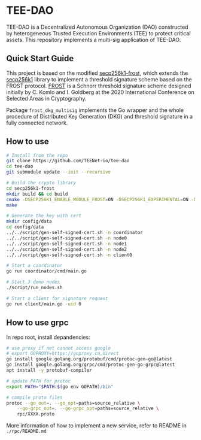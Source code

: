 # TEE-DAO
TEE-DAO is a Decentralized Autonomous Organization (DAO) constructed by heterogeneous Trusted Execution Environments (TEE) to protect critical assets. This repository implements a multi-sig application of TEE-DAO.

## Quick Start Guide
This project is based on the modified [secp256k1-frost](https://github.com/Payson1019/secp256k1-frost), which extends the [secp256k1](https://github.com/bitcoin-core/secp256k1) library to implement a threshold signature scheme based on the FROST protocol. [FROST](https://eprint.iacr.org/2020/852) is a Schnorr threshold signature scheme designed initially by C. Komlo and I. Goldberg at the 2020 International Conference on Selected Areas in Cryptography.

Package `frost_dkg_multisig`  implements the Go wrapper and the whole procedure of Distributed Key Generation (DKG) and threshold signature in a fully connected network.

## How to use
```bash
# Install from the repo
git clone https://github.com/TEENet-io/tee-dao
cd tee-dao
git submodule update --init --recursive

# Build the crypto library
cd secp256k1-frost
mkdir build && cd build
cmake -DSECP256K1_ENABLE_MODULE_FROST=ON -DSECP256K1_EXPERIMENTAL=ON -DSECP256K1_BUILD_EXAMPLES=ON .. 
make

# Generate the key with cert
mkdir config/data
cd config/data
../../script/gen-self-signed-cert.sh -n coordinator
../../script/gen-self-signed-cert.sh -n node0
../../script/gen-self-signed-cert.sh -n node1
../../script/gen-self-signed-cert.sh -n node2
../../script/gen-self-signed-cert.sh -n client0

# Start a coordinator
go run coordinator/cmd/main.go 

# Start 3 demo nodes
./script/run_nodes.sh

# Start a client for signature request
go run client/main.go -uid 0
```

## How to use grpc

In repo root, install depandencies:

```bash
# use proxy if net cannot access google
# export GOPROXY=https://goproxy.cn,direct
go install google.golang.org/protobuf/cmd/protoc-gen-go@latest
go install google.golang.org/grpc/cmd/protoc-gen-go-grpc@latest
apt install -y protobuf-compiler

# update PATH for protoc
export PATH="$PATH:$(go env GOPATH)/bin"

# compile proto files
protoc --go_out=. --go_opt=paths=source_relative \
    --go-grpc_out=. --go-grpc_opt=paths=source_relative \
    rpc/XXXX.proto
```

More information of how to implement a new service, refer to README in `./rpc/README.md`

